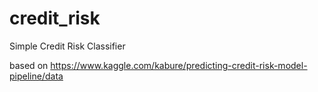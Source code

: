 # credit_risk
Simple Credit Risk Classifier

based on https://www.kaggle.com/kabure/predicting-credit-risk-model-pipeline/data
